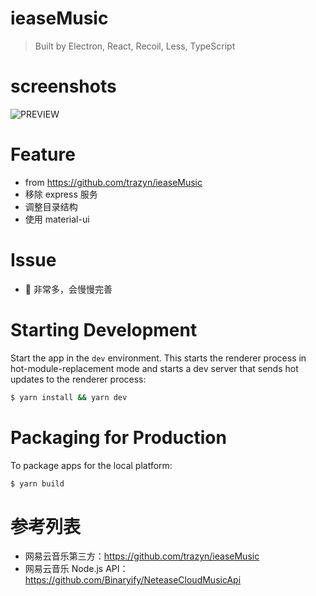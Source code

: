 # ieaseMusic

> Built by Electron, React, Recoil, Less, TypeScript

# screenshots

![PREVIEW](./screenshots/player.png)

# Feature

-   from https://github.com/trazyn/ieaseMusic
-   移除 express 服务
-   调整目录结构
-   使用 material-ui

# Issue

-   🐛 非常多，会慢慢完善

# Starting Development

Start the app in the `dev` environment. This starts the renderer process in hot-module-replacement mode and starts a dev server that sends hot updates to the renderer process:

```bash
$ yarn install && yarn dev
```

# Packaging for Production

To package apps for the local platform:

```bash
$ yarn build
```

# 参考列表

-   网易云音乐第三方：https://github.com/trazyn/ieaseMusic
-   网易云音乐 Node.js API：https://github.com/Binaryify/NeteaseCloudMusicApi

